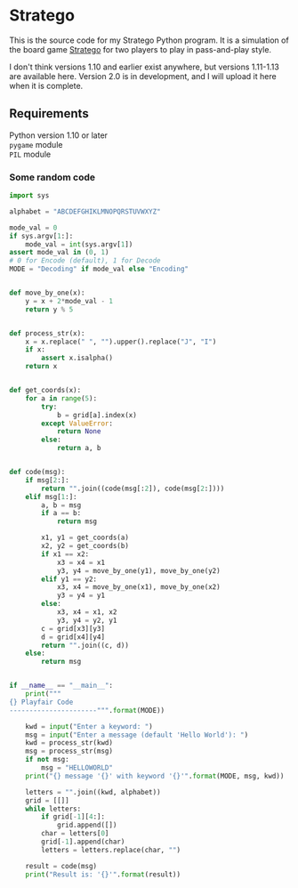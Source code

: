# Stratego

This is the source code for my Stratego Python program. It is a simulation of the board game [Stratego](https://en.wikipedia.org/wiki/Stratego) for two players to play in pass-and-play style.

I don't think versions 1.10 and earlier exist anywhere, but versions 1.11-1.13 are available here. Version 2.0 is in development, and I will upload it here when it is complete.

## Requirements

Python version 1.10 or later\
`pygame` module\
`PIL` module

### Some random code

```python
import sys

alphabet = "ABCDEFGHIKLMNOPQRSTUVWXYZ"

mode_val = 0
if sys.argv[1:]:
    mode_val = int(sys.argv[1])
assert mode_val in (0, 1)
# 0 for Encode (default), 1 for Decode
MODE = "Decoding" if mode_val else "Encoding"


def move_by_one(x):
    y = x + 2*mode_val - 1
    return y % 5


def process_str(x):
    x = x.replace(" ", "").upper().replace("J", "I")
    if x:
        assert x.isalpha()
    return x


def get_coords(x):
    for a in range(5):
        try:
            b = grid[a].index(x)
        except ValueError:
            return None
        else:
            return a, b


def code(msg):
    if msg[2:]:
        return "".join((code(msg[:2]), code(msg[2:])))
    elif msg[1:]:
        a, b = msg
        if a == b:
            return msg

        x1, y1 = get_coords(a)
        x2, y2 = get_coords(b)
        if x1 == x2:
            x3 = x4 = x1
            y3, y4 = move_by_one(y1), move_by_one(y2)
        elif y1 == y2:
            x3, x4 = move_by_one(x1), move_by_one(x2)
            y3 = y4 = y1
        else:
            x3, x4 = x1, x2
            y3, y4 = y2, y1
        c = grid[x3][y3]
        d = grid[x4][y4]
        return "".join((c, d))
    else:
        return msg


if __name__ == "__main__":
    print("""
{} Playfair Code
----------------------""".format(MODE))

    kwd = input("Enter a keyword: ")
    msg = input("Enter a message (default 'Hello World'): ")
    kwd = process_str(kwd)
    msg = process_str(msg)
    if not msg:
        msg = "HELLOWORLD"
    print("{} message '{}' with keyword '{}'".format(MODE, msg, kwd))

    letters = "".join((kwd, alphabet))
    grid = [[]]
    while letters:
        if grid[-1][4:]:
            grid.append([])
        char = letters[0]
        grid[-1].append(char)
        letters = letters.replace(char, "")

    result = code(msg)
    print("Result is: '{}'".format(result))
```
